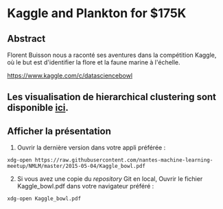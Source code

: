 # Kaggle and Plankton for $175K

## Abstract

Florent Buisson nous a raconté ses aventures dans la compétition
Kaggle, où le but est d'identifier la flore et la faune marine à
l'échelle.

https://www.kaggle.com/c/datasciencebowl


## Les visualisation de hierarchical clustering sont disponible [ici](https://www.kaggle.com/c/datasciencebowl/forums/t/11367/script-for-visualization-of-training-data).

## Afficher la présentation

1. Ouvrir la dernière version dans votre appli préférée :
```
xdg-open https://raw.githubusercontent.com/nantes-machine-learning-meetup/NMLM/master/2015-05-04/Kaggle_bowl.pdf
```

2. Si vous avez une copie du _repository_ Git en local,
   Ouvrir le fichier Kaggle_bowl.pdf dans votre navigateur préféré :
```
xdg-open Kaggle_bowl.pdf
```
